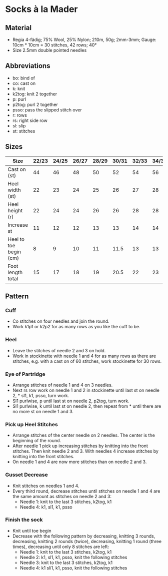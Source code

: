 # Socks à la Mader

## Material
* Regia 4-fädig; 75% Wool, 25% Nylon; 210m, 50g; 2mm-3mm; Gauge: 10cm * 10cm = 30 stitches, 42 rows; 40°
* Size 2.5mm double pointed needles

## Abbreviations
- bo:    bind of
- co:    cast on
- k:     knit
- k2tog: knit 2 together
- p:     purl
- p2tog: purl 2 together
- psso:  pass the slipped stitch over
- r:     rows
- rs:    right side row
- sl:    slip
- st:    stitches

## Sizes
| Size                   | 22/23 | 24/25 | 26/27 | 28/29 | 30/31 | 32/33 | 34/35 | 36/37 | 38/39 | 40/41 | 42/43 | 44/45 | 46/47 |
| ---------------------- | ----- | ----- | ----- | ----- | ----- | ----- | ----- | ----- | ----- | ----- | ----- | ----- | ----- |
| Cast on (st)           | 44    | 46    | 48    | 50    | 52    | 54    | 56    | 58    | 60    | 62    | 64    | 68    | 72    |
| Heel width (st)        | 22    | 23    | 24    | 25    | 26    | 27    | 28    | 29    | 30    | 31    | 32    | 34    | 36    |
| Heel height (r)        | 22    | 24    | 24    | 26    | 26    | 28    | 28    | 30    | 30    | 32    | 32    | 34    | 36    |
| Increase st            | 11    | 12    | 12    | 13    | 13    | 14    | 14    | 15    | 15    | 16    | 16    | 17    | 18    |
| Heel to toe begin (cm) | 8     | 9     | 10    | 11    | 11.5  | 13    | 13    | 14.5  | 16    | 16    | 17    | 17    | 18    |
| Foot length total      | 15    | 17    | 18    | 19    | 20.5  | 22    | 23    | 24.5  | 26    | 27    | 28    | 29    | 30    |

## Pattern
### Cuff
* Co stitches on four needles and join the round.
* Work k1p1 or k2p2 for as many rows as you like the cuff to be.

### Heel
* Leave the stitches of needle 2 and 3 on hold.
* Work in stockinette with needle 1 and 4 for as many rows as there are stitches, e.g. with a cast on of 60 stitches, work stockinette for 30 rows.

### Eye of Partridge
* Arrange stitches of needle 1 and 4 on 3 needles.
* Next rs row work on needle 1 and 2 in stockinette until last st on needle 2, * sl1, k1, psso, turn work.
* Sl1 purlwise, p until last st on needle 2, p2tog, turn work.
* Sl1 purlwise, k until last st on needle 2, then repeat from * until there are no more st on needle 1 and 3.

### Pick up Heel Stitches
* Arrange stitches of the center needle on 2 needles. The center is the beginning of the round.
* After needle 1 pick up increasing stitches by knitting into the front stitches. Then knit needle 2 and 3. With needles 4 increase stitches by knitting into the front stitches.
* On needle 1 and 4 are now more stitches than on needle 2 and 3.

### Gusset Decrease
* Knit stitches on needles 1 and 4.
* Every third round, decrease stitches until stitches on needle 1 and 4 are the same amount as stitches on needle 2 and 3:
	* Needle 1: knit to the last 3 stitches, k2tog, k1
	* Needle 4: k1, sl1, k1, psso

### Finish the sock
* Knit until toe begin
* Decrease with the following pattern by decreasing, knitting 3 rounds, decreasing, knitting 2 rounds (twice), decreasing, knitting 1 round (three times), decreasing until only 8 stitches are left:
	* Needle 1: knit to the last 3 stitches, k2tog, k1
	* Needle 2: k1, sl1, k1, psso, knit the following stitches
	* Needle 3: knit to the last 3 stitches, k2tog, k1
	* Needle 4: k1 sli1, k1, psso, knit the following stitches


